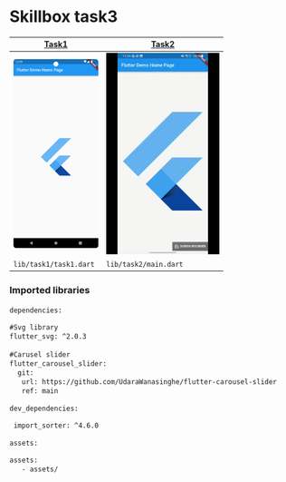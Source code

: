 # Skillbox task3

| [Task1](</lib/task1/task1.dart/>)        | [Task2](</lib/task2/main.dart/>)         |
|------------------------------------------|------------------------------------------|
| <img src="images/task1.png" width="150"> | <img src="images/task2.gif" width="200"> |
| `lib/task1/task1.dart`                   | `lib/task2/main.dart`                    |


### Imported libraries


`dependencies:`

```
#Svg library
flutter_svg: ^2.0.3

#Carusel slider
flutter_carousel_slider:
  git:
   url: https://github.com/UdaraWanasinghe/flutter-carousel-slider
   ref: main

```

`dev_dependencies:`

```
 import_sorter: ^4.6.0
```

`assets:`

```
assets:
   - assets/
```

